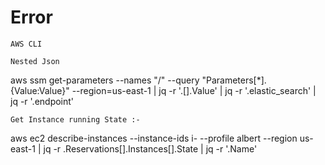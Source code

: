 # Error


`AWS CLI` </br>
```
Nested Json
```
aws ssm get-parameters --names "/<name>" --query "Parameters[*].{Value:Value}" --region=us-east-1 | jq -r '.[].Value' | jq -r '.elastic_search' | jq -r '.endpoint'

```
Get Instance running State :-
```
aws ec2 describe-instances   --instance-ids i-<id>   --profile albert   --region us-east-1 |  jq -r .Reservations[].Instances[].State | jq -r '.Name'
